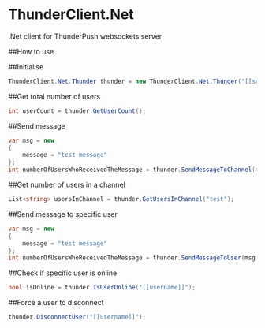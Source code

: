# ThunderClient.Net
.Net client for ThunderPush websockets server

##How to use

##Initialise

```csharp
ThunderClient.Net.Thunder thunder = new ThunderClient.Net.Thunder("[[serverNameOrIPAddress]]", "[[apikey]]", "[[secretkey]]");
```

##Get total number of users

```csharp
int userCount = thunder.GetUserCount();
```

##Send message

```csharp
var msg = new
{
    message = "test message"
};
int numberOfUsersWhoReceivedTheMessage = thunder.SendMessageToChannel(msg, "test");
```

##Get number of users in a channel

```csharp
List<string> usersInChannel = thunder.GetUsersInChannel("test");
```

##Send message to specific user

```csharp
var msg = new
{
    message = "test message"
};
int numberOfUsersWhoReceivedTheMessage = thunder.SendMessageToUser(msg, username);
```

##Check if specific user is online

```csharp
bool isOnline = thunder.IsUserOnline("[[username]]");
```

##Force a user to disconnect

```csharp
thunder.DisconnectUser("[[username]]");
```
